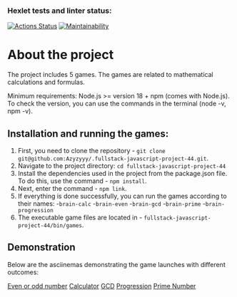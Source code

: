 ### Hexlet tests and linter status:

[![Actions Status](https://github.com/Azyzyyy/fullstack-javascript-project-44/actions/workflows/hexlet-check.yml/badge.svg)](https://github.com/Azyzyyy/fullstack-javascript-project-44/actions)
[![Maintainability](https://api.codeclimate.com/v1/badges/582edceca2e76b65245f/maintainability)](https://codeclimate.com/github/Azyzyyy/fullstack-javascript-project-44/maintainability)
# About the project
The project includes 5 games. The games are related to mathematical calculations and formulas.

Minimum requirements: Node.js >= version 18 + npm (comes with Node.js). To check the version, you can use the commands in the terminal (node -v, npm -v).

## Installation and running the games:
1) First, you need to clone the repository - `git clone git@github.com:Azyzyyy/.fullstack-javascript-project-44.git`.
2) Navigate to the project directory: `cd fullstack-javascript-project-44`
3) Install the dependencies used in the project from the package.json file. To do this, use the command - `npm install`.
4) Next, enter the command - `npm link`.
5) If everything is done successfully, you can run the games according to their names: -`brain-calc`
-`brain-even`
-`brain-gcd`
-`brain-prime`
-`brain-progression`
6) The executable game files are located in - `fullstack-javascript-project-44/bin/games`.

## Demonstration
Below are the asciinemas demonstrating the game launches with different outcomes:

[Even or odd number](https://asciinema.org/a/2zdoM8zwWidZnkwccQ1pVNFXv)
[Calculator](https://asciinema.org/a/hZPmMX5KNpc9tEXzOnCxlte5h)
[GCD](https://asciinema.org/a/1i4VnIEBFYU3wPlnf5MM64vDQ)
[Progression](https://asciinema.org/a/JVpBO226PiymY4BUNBxiloHmY)
[Prime Number](https://asciinema.org/a/CLrwoQRLe1BRfaWcvMFHMLKCD)
